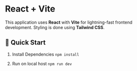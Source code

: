 # React + Vite

This application uses **React** with **Vite** for lightning-fast frontend development. Styling is done using **Tailwind CSS**.

## 🚀 Quick Start

1. Install Dependencies
```npm install```

2. Run on local host
```npm run dev```

